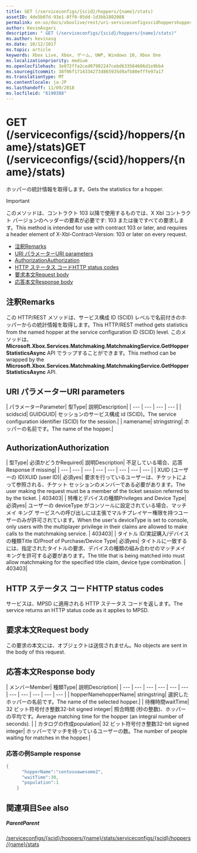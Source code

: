 ```yaml
---
title: GET (/serviceconfigs/{scid}/hoppers/{name}/stats)
assetID: 4de5b07d-93e1-8ff0-05dd-1d3bb1802088
permalink: en-us/docs/xboxlive/rest/uri-serviceconfigsscidhoppershoppernamestatsget.html
author: KevinAsgari
description: " GET (/serviceconfigs/{scid}/hoppers/{name}/stats)"
ms.author: kevinasg
ms.date: 10/12/2017
ms.topic: article
keywords: Xbox Live, Xbox, ゲーム, UWP, Windows 10, Xbox One
ms.localizationpriority: medium
ms.openlocfilehash: 3e072ffa2ced07982247cebd633564606d1e9bb4
ms.sourcegitcommit: 38f06f1714334273d865935d9afb80efffe97a17
ms.translationtype: MT
ms.contentlocale: ja-JP
ms.lasthandoff: 11/09/2018
ms.locfileid: "6190388"
---
```

# <a name="get-serviceconfigsscidhoppersnamestats"></a><span data-ttu-id="fdc8d-104">GET (/serviceconfigs/{scid}/hoppers/{name}/stats)</span><span class="sxs-lookup"><span data-stu-id="fdc8d-104">GET (/serviceconfigs/{scid}/hoppers/{name}/stats)</span></span>

<span data-ttu-id="fdc8d-105">ホッパーの統計情報を取得します。</span><span class="sxs-lookup"><span data-stu-id="fdc8d-105">Gets the statistics for a hopper.</span></span>

> [!IMPORTANT]
> <span data-ttu-id="fdc8d-106">このメソッドは、コントラクト 103 以降で使用するものでは、X Xbl コントラクト バージョンのヘッダーの要素が必要です: 103 または後ですべての要求します。</span><span class="sxs-lookup"><span data-stu-id="fdc8d-106">This method is intended for use with contract 103 or later, and requires a header element of X-Xbl-Contract-Version: 103 or later on every request.</span></span>

  * [<span data-ttu-id="fdc8d-107">注釈</span><span class="sxs-lookup"><span data-stu-id="fdc8d-107">Remarks</span></span>](#ID4ET)
  * [<span data-ttu-id="fdc8d-108">URI パラメーター</span><span class="sxs-lookup"><span data-stu-id="fdc8d-108">URI parameters</span></span>](#ID4E5)
  * [<span data-ttu-id="fdc8d-109">Authorization</span><span class="sxs-lookup"><span data-stu-id="fdc8d-109">Authorization</span></span>](#ID4EJB)
  * [<span data-ttu-id="fdc8d-110">HTTP ステータス コード</span><span class="sxs-lookup"><span data-stu-id="fdc8d-110">HTTP status codes</span></span>](#ID4E3C)
  * [<span data-ttu-id="fdc8d-111">要求本文</span><span class="sxs-lookup"><span data-stu-id="fdc8d-111">Request body</span></span>](#ID4EFD)
  * [<span data-ttu-id="fdc8d-112">応答本文</span><span class="sxs-lookup"><span data-stu-id="fdc8d-112">Response body</span></span>](#ID4EQD)

<a id="ID4ET"></a>


## <a name="remarks"></a><span data-ttu-id="fdc8d-113">注釈</span><span class="sxs-lookup"><span data-stu-id="fdc8d-113">Remarks</span></span>
<span data-ttu-id="fdc8d-114">この HTTP/REST メソッドは、サービス構成 ID (SCID) レベルで名前付きのホッパーからの統計情報を取得します。</span><span class="sxs-lookup"><span data-stu-id="fdc8d-114">This HTTP/REST method gets statistics from the named hopper at the service configuration ID (SCID) level.</span></span> <span data-ttu-id="fdc8d-115">このメソッドは、 **Microsoft.Xbox.Services.Matchmaking.MatchmakingService.GetHopperStatisticsAsync** API でラップすることができます。</span><span class="sxs-lookup"><span data-stu-id="fdc8d-115">This method can be wrapped by the **Microsoft.Xbox.Services.Matchmaking.MatchmakingService.GetHopperStatisticsAsync** API.</span></span>  
<a id="ID4E5"></a>


## <a name="uri-parameters"></a><span data-ttu-id="fdc8d-116">URI パラメーター</span><span class="sxs-lookup"><span data-stu-id="fdc8d-116">URI parameters</span></span>

| <span data-ttu-id="fdc8d-117">パラメーター</span><span class="sxs-lookup"><span data-stu-id="fdc8d-117">Parameter</span></span>| <span data-ttu-id="fdc8d-118">型</span><span class="sxs-lookup"><span data-stu-id="fdc8d-118">Type</span></span>| <span data-ttu-id="fdc8d-119">説明</span><span class="sxs-lookup"><span data-stu-id="fdc8d-119">Description</span></span>|
| --- | --- | --- | --- |
| <span data-ttu-id="fdc8d-120">scid</span><span class="sxs-lookup"><span data-stu-id="fdc8d-120">scid</span></span>| <span data-ttu-id="fdc8d-121">GUID</span><span class="sxs-lookup"><span data-stu-id="fdc8d-121">GUID</span></span>| <span data-ttu-id="fdc8d-122">セッションのサービス構成 id (SCID)。</span><span class="sxs-lookup"><span data-stu-id="fdc8d-122">The service configuration identifier (SCID) for the session.</span></span>|
| <span data-ttu-id="fdc8d-123">name</span><span class="sxs-lookup"><span data-stu-id="fdc8d-123">name</span></span>| <span data-ttu-id="fdc8d-124">string</span><span class="sxs-lookup"><span data-stu-id="fdc8d-124">string</span></span>| <span data-ttu-id="fdc8d-125">ホッパーの名前です。</span><span class="sxs-lookup"><span data-stu-id="fdc8d-125">The name of the hopper.</span></span>|

<a id="ID4EJB"></a>


## <a name="authorization"></a><span data-ttu-id="fdc8d-126">Authorization</span><span class="sxs-lookup"><span data-stu-id="fdc8d-126">Authorization</span></span>

| <span data-ttu-id="fdc8d-127">型</span><span class="sxs-lookup"><span data-stu-id="fdc8d-127">Type</span></span>| <span data-ttu-id="fdc8d-128">必須かどうか</span><span class="sxs-lookup"><span data-stu-id="fdc8d-128">Required</span></span>| <span data-ttu-id="fdc8d-129">説明</span><span class="sxs-lookup"><span data-stu-id="fdc8d-129">Description</span></span>| <span data-ttu-id="fdc8d-130">不足している場合、応答</span><span class="sxs-lookup"><span data-stu-id="fdc8d-130">Response if missing</span></span>|
| --- | --- | --- | --- | --- | --- | --- | --- |
| <span data-ttu-id="fdc8d-131">XUID (ユーザーの ID)</span><span class="sxs-lookup"><span data-stu-id="fdc8d-131">XUID (user ID)</span></span>| <span data-ttu-id="fdc8d-132">必須</span><span class="sxs-lookup"><span data-stu-id="fdc8d-132">yes</span></span>| <span data-ttu-id="fdc8d-133">要求を行っているユーザーは、チケットによって参照される、チケット セッションのメンバーである必要があります。</span><span class="sxs-lookup"><span data-stu-id="fdc8d-133">The user making the request must be a member of the ticket session referred to by the ticket.</span></span> | <span data-ttu-id="fdc8d-134">403</span><span class="sxs-lookup"><span data-stu-id="fdc8d-134">403</span></span>|
| <span data-ttu-id="fdc8d-135">特権とデバイスの種類</span><span class="sxs-lookup"><span data-stu-id="fdc8d-135">Privileges and Device Type</span></span>| <span data-ttu-id="fdc8d-136">必須</span><span class="sxs-lookup"><span data-stu-id="fdc8d-136">yes</span></span>| <span data-ttu-id="fdc8d-137">ユーザーの deviceType がコンソールに設定されている場合、マッチメイ キング サービスへの呼び出しには主張でマルチプレイヤー権限を持つユーザーのみが許可されています。</span><span class="sxs-lookup"><span data-stu-id="fdc8d-137">When the user's deviceType is set to console, only users with the multiplayer privilege in their claims are allowed to make calls to the matchmaking service.</span></span> | <span data-ttu-id="fdc8d-138">403</span><span class="sxs-lookup"><span data-stu-id="fdc8d-138">403</span></span>|
| <span data-ttu-id="fdc8d-139">タイトル ID/実証購入/デバイスの種類</span><span class="sxs-lookup"><span data-stu-id="fdc8d-139">Title ID/Proof of Purchase/Device Type</span></span>| <span data-ttu-id="fdc8d-140">必須</span><span class="sxs-lookup"><span data-stu-id="fdc8d-140">yes</span></span>| <span data-ttu-id="fdc8d-141">タイトルに一致するには、指定されたタイトルの要求、デバイスの種類の組み合わせのマッチメイ キングを許可する必要があります。</span><span class="sxs-lookup"><span data-stu-id="fdc8d-141">The title that is being matched into must allow matchmaking for the specified title claim, device type combination.</span></span> | <span data-ttu-id="fdc8d-142">403</span><span class="sxs-lookup"><span data-stu-id="fdc8d-142">403</span></span>|

<a id="ID4E3C"></a>


## <a name="http-status-codes"></a><span data-ttu-id="fdc8d-143">HTTP ステータス コード</span><span class="sxs-lookup"><span data-stu-id="fdc8d-143">HTTP status codes</span></span>
<span data-ttu-id="fdc8d-144">サービスは、MPSD に適用される HTTP ステータス コードを返します。</span><span class="sxs-lookup"><span data-stu-id="fdc8d-144">The service returns an HTTP status code as it applies to MPSD.</span></span>  
<a id="ID4EFD"></a>


## <a name="request-body"></a><span data-ttu-id="fdc8d-145">要求本文</span><span class="sxs-lookup"><span data-stu-id="fdc8d-145">Request body</span></span>

<span data-ttu-id="fdc8d-146">この要求の本文には、オブジェクトは送信されません。</span><span class="sxs-lookup"><span data-stu-id="fdc8d-146">No objects are sent in the body of this request.</span></span>

<a id="ID4EQD"></a>


## <a name="response-body"></a><span data-ttu-id="fdc8d-147">応答本文</span><span class="sxs-lookup"><span data-stu-id="fdc8d-147">Response body</span></span>

| <span data-ttu-id="fdc8d-148">メンバー</span><span class="sxs-lookup"><span data-stu-id="fdc8d-148">Member</span></span>| <span data-ttu-id="fdc8d-149">種類</span><span class="sxs-lookup"><span data-stu-id="fdc8d-149">Type</span></span>| <span data-ttu-id="fdc8d-150">説明</span><span class="sxs-lookup"><span data-stu-id="fdc8d-150">Description</span></span>|
| --- | --- | --- | --- | --- | --- | --- | --- | --- | --- | --- |
| <span data-ttu-id="fdc8d-151">hopperName</span><span class="sxs-lookup"><span data-stu-id="fdc8d-151">hopperName</span></span>| <span data-ttu-id="fdc8d-152">string</span><span class="sxs-lookup"><span data-stu-id="fdc8d-152">string</span></span>| <span data-ttu-id="fdc8d-153">選択したホッパーの名前です。</span><span class="sxs-lookup"><span data-stu-id="fdc8d-153">The name of the selected hopper.</span></span>|
| <span data-ttu-id="fdc8d-154">待機時間</span><span class="sxs-lookup"><span data-stu-id="fdc8d-154">waitTime</span></span>| <span data-ttu-id="fdc8d-155">32 ビット符号付き整数</span><span class="sxs-lookup"><span data-stu-id="fdc8d-155">32-bit signed integer</span></span>| <span data-ttu-id="fdc8d-156">照合時間 (秒の整数)、ホッパーの平均です。</span><span class="sxs-lookup"><span data-stu-id="fdc8d-156">Average matching time for the hopper (an integral number of seconds).</span></span> |
| <span data-ttu-id="fdc8d-157">カタログの作成</span><span class="sxs-lookup"><span data-stu-id="fdc8d-157">population</span></span>| <span data-ttu-id="fdc8d-158">32 ビット符号付き整数</span><span class="sxs-lookup"><span data-stu-id="fdc8d-158">32-bit signed integer</span></span>| <span data-ttu-id="fdc8d-159">ホッパーでマッチを待っているユーザーの数。</span><span class="sxs-lookup"><span data-stu-id="fdc8d-159">The number of people waiting for matches in the hopper.</span></span>|

<a id="ID4E1D"></a>


### <a name="sample-response"></a><span data-ttu-id="fdc8d-160">応答の例</span><span class="sxs-lookup"><span data-stu-id="fdc8d-160">Sample response</span></span>


```cpp
{
      "hopperName":"contosoawesome2",
      "waitTime":30,
      "population":1
    }


```


<a id="ID4EJE"></a>


## <a name="see-also"></a><span data-ttu-id="fdc8d-161">関連項目</span><span class="sxs-lookup"><span data-stu-id="fdc8d-161">See also</span></span>

<a id="ID4ELE"></a>


##### <a name="parent"></a><span data-ttu-id="fdc8d-162">Parent</span><span class="sxs-lookup"><span data-stu-id="fdc8d-162">Parent</span></span>  

[<span data-ttu-id="fdc8d-163">/serviceconfigs/{scid}/hoppers/{name}/stats</span><span class="sxs-lookup"><span data-stu-id="fdc8d-163">/serviceconfigs/{scid}/hoppers/{name}/stats</span></span>](uri-serviceconfigsscidhoppershoppernamestats.md)
